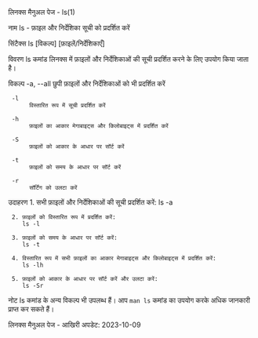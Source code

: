 लिनक्स मैनुअल पेज - ls(1)

नाम
     ls - फ़ाइल और निर्देशिका सूची को प्रदर्शित करें

सिंटैक्स
     ls [विकल्प] [फ़ाइलें/निर्देशिकाएँ]

विवरण
     ls कमांड लिनक्स में फ़ाइलों और निर्देशिकाओं की सूची प्रदर्शित करने के लिए उपयोग किया जाता है।

विकल्प
     -a, --all
          छुपी फ़ाइलों और निर्देशिकाओं को भी प्रदर्शित करें

     -l
          विस्तारित रूप में सूची प्रदर्शित करें

     -h
          फ़ाइलों का आकार मेगाबाइट्स और किलोबाइट्स में प्रदर्शित करें

     -S
          फ़ाइलों को आकार के आधार पर सॉर्ट करें

     -t
          फ़ाइलों को समय के आधार पर सॉर्ट करें

     -r
          सॉर्टिंग को उलटा करें

उदाहरण
     1. सभी फ़ाइलों और निर्देशिकाओं की सूची प्रदर्शित करें:
        ls -a

     2. फ़ाइलों को विस्तारित रूप में प्रदर्शित करें:
        ls -l

     3. फ़ाइलों को समय के आधार पर सॉर्ट करें:
        ls -t

     4. विस्तारित रूप में सभी फ़ाइलों का आकार मेगाबाइट्स और किलोबाइट्स में प्रदर्शित करें:
        ls -lh

     5. फ़ाइलों को आकार के आधार पर सॉर्ट करें और उलटा करें:
        ls -Sr

नोट
     ls कमांड के अन्य विकल्प भी उपलब्ध हैं। आप `man ls` कमांड का उपयोग करके अधिक जानकारी प्राप्त कर सकते हैं।

लिनक्स मैनुअल पेज - आखिरी अपडेट: 2023-10-09
